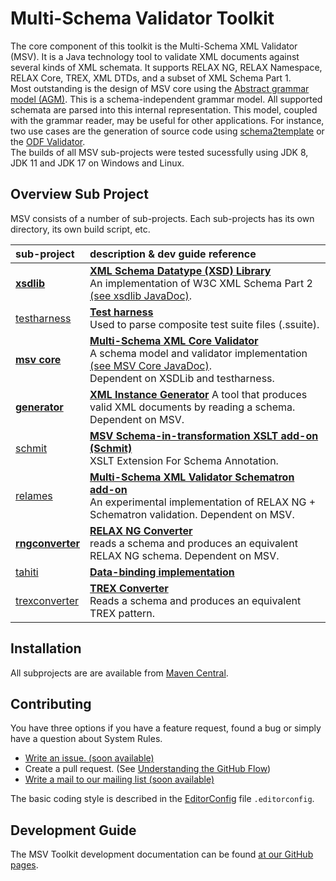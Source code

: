 # Multi-Schema Validator Toolkit

The core component of this toolkit is the Multi-Schema XML Validator (MSV). It is a Java technology tool to validate XML documents against several kinds of XML schemata. It supports RELAX NG, RELAX Namespace, RELAX Core, TREX, XML DTDs, and a subset of XML Schema Part 1.
<br/>
Most outstanding is the design of MSV core using the [Abstract grammar model (AGM)](https://xmlark.github.io/msv/nativeAPI.html). This is a schema-independent grammar model. All supported schemata are parsed into this internal representation. This model, coupled with the grammar reader, may be useful for other applications. For instance, two use cases are the generation of source code using [schema2template](https://tdf.github.io/odftoolkit/generator/index.html) or the [ODF Validator](https://tdf.github.io/odftoolkit/conformance/ODFValidator.html).
<br/>The builds of all MSV sub-projects were tested sucessfully using JDK 8, JDK 11 and JDK 17 on Windows and Linux.

## Overview Sub Project

MSV consists of a number of sub-projects. Each sub-projects has its own directory, its own build script, etc.

| sub-project       | description & dev guide reference                                                                                                    |
|:------------------|:-------------------------------------------------------------------------------------------------------------------------------------------|
| **[xsdlib](./xsdlib)**        | **[XML Schema Datatype (XSD) Library](./docs/xsdlib/README.md)**<br/>An implementation of W3C XML Schema Part 2 [(see xsdlib JavaDoc)](https://xmlark.github.io/msv/xsdlib/api/index.html). |
| [testharness](./testharness/)       | **[Test harness](./docs/testharness/README.md)**<br/>Used to parse composite test suite files (.ssuite).                                                                   |
| **[msv core](./msv)**      | **[Multi-Schema XML Core Validator](./docs/core/index.html)**<br/>A schema model and validator implementation [(see MSV Core JavaDoc)](https://xmlark.github.io/msv/core/api/index.html).</br>Dependent on XSDLib and testharness.                       |
| **[generator](./generator/)**     | **[XML Instance Generator](./docs/generator/README.md)** A tool that produces valid XML documents by reading a schema. Dependent on MSV.                                 |
| [schmit](./schmit/)            | **[MSV Schema-in-transformation XSLT add-on (Schmit)](./docs/schmit/readme.html)**<br/>XSLT Extension For Schema Annotation.                                            |
| [relames](./relames/)           | **[Multi-Schema XML Validator Schematron add-on](./docs/relames/README.md)**<br/>An experimental implementation of RELAX NG + Schematron validation. Dependent on MSV. |
| **[rngconverter](./rngconverter/)**  | **[RELAX NG Converter](./docs/rngconverter/README.md)**<br/>reads a schema and produces an equivalent RELAX NG schema. Dependent on MSV.                                    |
| [tahiti](./tahiti/)            | **[Data-binding implementation](./docs/tahiti/README.md)**                                                                                         |
| [trexconverter](./trexconverter/)     | **[TREX Converter](./docs/trexconverter/README.md)**<br/>Reads a schema and produces an equivalent TREX pattern.                        |

## Installation

All subprojects are are available from
[Maven Central](https://search.maven.org/search?q=g:net.java.dev.msv).

## Contributing

You have three options if you have a feature request, found a bug or
simply have a question about System Rules.

* [Write an issue. (soon available)](https://github.com/xmlark/msv/issues/new)
* Create a pull request. (See [Understanding the GitHub Flow](https://guides.github.com/introduction/flow/index.html))
* [Write a mail to our mailing list (soon available)](mailto:svanteschubert@apache.org)

The basic coding style is described in the
[EditorConfig](http://editorconfig.org/) file `.editorconfig`.

## Development Guide

The MSV Toolkit development documentation can be found [at our GitHub pages](https://xmlark.github.io/msv/).</br>
